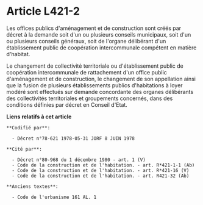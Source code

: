 # Article L421-2

Les offices publics d'aménagement et de construction sont créés par décret à la demande soit d'un ou plusieurs conseils
municipaux, soit d'un ou plusieurs conseils généraux, soit de l'organe délibérant d'un établissement public de coopération
intercommunale compétent en matière d'habitat.

Le changement de collectivité territoriale ou d'établissement public de coopération intercommunale de rattachement d'un
office public d'aménagement et de construction, le changement de son appellation ainsi que la fusion de plusieurs
établissements publics d'habitations à loyer modéré sont effectués sur demande concordante des organes délibérants des
collectivités territoriales et groupements concernés, dans des conditions définies par décret en Conseil d'Etat.

**Liens relatifs à cet article**

	**Codifié par**:

	  - Décret n°78-621 1978-05-31 JORF 8 JUIN 1978

	**Cité par**:

	  - Décret n°80-968 du 1 décembre 1980 - art. 1 (V)
	  - Code de la construction et de l'habitation. - art. R*421-1-1 (Ab)
	  - Code de la construction et de l'habitation. - art. R*421-16 (V)
	  - Code de la construction et de l'habitation. - art. R421-32 (Ab)

	**Anciens textes**:

	  - Code de l'urbanisme 161 AL. 1
